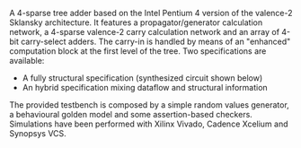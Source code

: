 A 4-sparse tree adder based on the Intel Pentium 4 version of the valence-2 Sklansky architecture. It features a propagator/generator calculation network, a 4-sparse valence-2 carry calculation network and an array of 4-bit carry-select adders. The carry-in is handled by means of an "enhanced" computation block at the first level of the tree. Two specifications are available: 

* A fully structural specification (synthesized circuit shown below)
* An hybrid specification mixing dataflow and structural information

The provided testbench is composed by a simple random values generator, a behavioural golden model and some assertion-based checkers. Simulations have been performed with Xilinx Vivado, Cadence Xcelium and Synopsys VCS.
